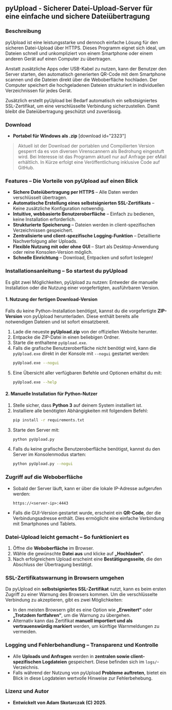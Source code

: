 ## pyUpload - Sicherer Datei-Upload-Server für eine einfache und sichere Dateiübertragung

### Beschreibung

pyUpload ist eine leistungsstarke und dennoch einfache Lösung für den sicheren Datei-Upload über HTTPS. Dieses Programm eignet sich ideal, um Dateien schnell und unkompliziert von einem Smartphone oder einem anderen Gerät auf einen Computer zu übertragen. 

Anstatt zusätzliche Apps oder USB-Kabel zu nutzen, kann der Benutzer den Server starten, den automatisch generierten QR-Code mit dem Smartphone scannen und die Dateien direkt über die Weboberfläche hochladen. Der Computer speichert die hochgeladenen Dateien strukturiert in individuellen Verzeichnissen für jedes Gerät.

Zusätzlich erstellt pyUpload bei Bedarf automatisch ein selbstsigniertes SSL-Zertifikat, um eine verschlüsselte Verbindung sicherzustellen. Damit bleibt die Dateiübertragung geschützt und zuverlässig.

### Download
- **Portabel für Windows als .zip**
[download id="2323"]

> Aktuell ist der Download der portablen und Compilierten Version gesperrt da es von diversen Virenscannern als Bedrohung eingestuft wird. Bei Interesse ist das Programm aktuell nur auf Anfrage per eMail erhältlich. In Kürze erfolgt eine Veröffentlichung inklusive Code auf GitHub.


### Features – Die Vorteile von pyUpload auf einen Blick

- **Sichere Dateiübertragung per HTTPS** – Alle Daten werden verschlüsselt übertragen.
- **Automatische Erstellung eines selbstsignierten SSL-Zertifikats** – Keine zusätzliche Konfiguration notwendig.
- **Intuitive, webbasierte Benutzeroberfläche** – Einfach zu bedienen, keine Installation erforderlich.
- **Strukturierte Speicherung** – Dateien werden in client-spezifischen Verzeichnissen gespeichert.
- **Zentralisierte und client-spezifische Logging-Funktion** – Detaillierte Nachverfolgung aller Uploads.
- **Flexible Nutzung mit oder ohne GUI** – Start als Desktop-Anwendung oder reine Konsolen-Version möglich.
- **Schnelle Einrichtung** – Download, Entpacken und sofort loslegen!

### Installationsanleitung – So startest du pyUpload

Es gibt zwei Möglichkeiten, pyUpload zu nutzen: Entweder die manuelle Installation oder die Nutzung einer vorgefertigten, ausführbaren Version.

#### 1. Nutzung der fertigen Download-Version

Falls du keine Python-Installation benötigst, kannst du die vorgefertigte **ZIP-Version** von pyUpload herunterladen. Diese enthält bereits alle notwendigen Dateien und ist sofort einsatzbereit.

1. Lade die neueste **pyUpload.zip** von der offiziellen Website herunter.
2. Entpacke die ZIP-Datei in einen beliebigen Ordner.
3. Starte die enthaltene `pyUpload.exe`.
4. Falls die grafische Benutzeroberfläche nicht benötigt wird, kann die `pyUpload.exe` direkt in der Konsole mit `--nogui` gestartet werden:
   ```sh
   pyUpload.exe --nogui
   ```
5. Eine Übersicht aller verfügbaren Befehle und Optionen erhältst du mit:
   ```sh
   pyUpload.exe --help
   ```

#### 2. Manuelle Installation für Python-Nutzer

1. Stelle sicher, dass **Python 3** auf deinem System installiert ist.
2. Installiere alle benötigten Abhängigkeiten mit folgendem Befehl:
   ```sh
   pip install -r requirements.txt
   ```
3. Starte den Server mit:
   ```sh
   python pyUpload.py
   ```
4. Falls du keine grafische Benutzeroberfläche benötigst, kannst du den Server im Konsolenmodus starten:
   ```sh
   python pyUpload.py --nogui
   ```

### Zugriff auf die Weboberfläche

- Sobald der Server läuft, kann er über die lokale IP-Adresse aufgerufen werden:
  ```
  https://<server-ip>:4443
  ```
- Falls die GUI-Version gestartet wurde, erscheint ein **QR-Code**, der die Verbindungsadresse enthält. Dies ermöglicht eine einfache Verbindung mit Smartphones und Tablets.

### Datei-Upload leicht gemacht – So funktioniert es

1. Öffne die **Weboberfläche** im Browser.
2. Wähle die gewünschte **Datei aus** und klicke auf **„Hochladen“**.
3. Nach erfolgreichem Upload erscheint eine **Bestätigungsseite**, die den Abschluss der Übertragung bestätigt.

### SSL-Zertifikatswarnung in Browsern umgehen

Da pyUpload ein **selbstsigniertes SSL-Zertifikat** nutzt, kann es beim ersten Zugriff zu einer Warnung des Browsers kommen. Um die verschlüsselte Verbindung zu akzeptieren, gibt es zwei Möglichkeiten:

- In den meisten Browsern gibt es eine Option wie **„Erweitert“** oder **„Trotzdem fortfahren“**, um die Warnung zu übergehen.
- Alternativ kann das Zertifikat **manuell importiert und als vertrauenswürdig markiert** werden, um künftige Warnmeldungen zu vermeiden.

### Logging und Fehlerbehandlung – Transparenz und Kontrolle

- Alle **Uploads und Anfragen** werden in **zentralen sowie client-spezifischen Logdateien** gespeichert. Diese befinden sich im `logs/`-Verzeichnis.
- Falls während der Nutzung von pyUpload **Probleme auftreten**, bietet ein Blick in diese Logdateien wertvolle Hinweise zur Fehlerbehebung.

### Lizenz und Autor

- **Entwickelt von Adam Skotarczak (C) 2025**.

